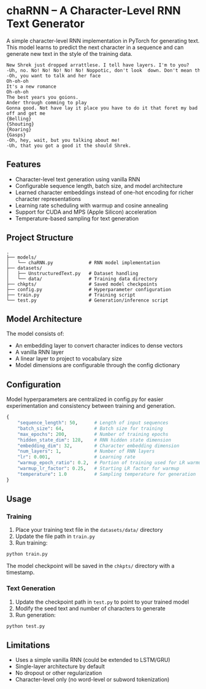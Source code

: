 # chaRNN – A Character-Level RNN Text Generator

A simple character-level RNN implementation in PyTorch for generating text. This model learns to predict the next character in a sequence and can generate new text in the style of the training data.

<pre style="font-size: 12px">
New Shrek just dropped arrattlese. I tell have layers. I'm to you?
-Uh, no. No! No! No! No! No! Noppotic, don't look  down. Don't mean the shoor before this beforge princess.
-Oh, you want to talk and her face
Oh-oh-oh
It's a new romance
Oh-oh-oh
The best years you goions. 
Ander through comming to play
Gonna good. Not have lay it place you have to do it that foret my bad say 
off and get me
{Belling}
{Shouting}
{Roaring}
{Gasps}
-Oh, hey, wait, but you talking about me!
-Uh, that you got a good it the should Shrek.
</pre>

## Features

- Character-level text generation using vanilla RNN
- Configurable sequence length, batch size, and model architecture
- Learned character embeddings instead of one-hot encoding for richer character representations
- Learning rate scheduling with warmup and cosine annealing
- Support for CUDA and MPS (Apple Silicon) acceleration
- Temperature-based sampling for text generation

## Project Structure

```
.
├── models/
│   └── chaRNN.py             # RNN model implementation
├── datasets/
│   ├── UnstructuredText.py   # Dataset handling
│   └── data/                 # Training data directory
├── chkpts/                   # Saved model checkpoints
├── config.py          	      # Hyperparameter configuration
├── train.py                  # Training script
└── test.py                   # Generation/inference script
```

## Model Architecture

The model consists of:
- An embedding layer to convert character indices to dense vectors
- A vanilla RNN layer
- A linear layer to project to vocabulary size
- Model dimensions are configurable through the config dictionary

## Configuration

Model hyperparameters are centralized in config.py for easier experimentation and consistency between training and generation.
```python
{
    "sequence_length": 50,	    # Length of input sequences
    "batch_size": 64,       	# Batch size for training
    "max_epochs": 200,      	# Number of training epochs
    "hidden_state_dim": 128,	# RNN hidden state dimension
    "embedding_dim": 32,    	# Character embedding dimension
    "num_layers": 1,            # Number of RNN layers
    "lr": 0.001,                # Learning rate
    "warmup_epoch_ratio": 0.2,  # Portion of training used for LR warmup
    "warmup_lr_factor": 0.25,   # Starting LR factor for warmup
    "temperature": 1.0          # Sampling temperature for generation
}
```

## Usage

### Training

1. Place your training text file in the `datasets/data/` directory
2. Update the file path in `train.py`
3. Run training:
```bash
python train.py
```

The model checkpoint will be saved in the `chkpts/` directory with a timestamp.

### Text Generation

1. Update the checkpoint path in `test.py` to point to your trained model
2. Modify the seed text and number of characters to generate
3. Run generation:
```bash
python test.py
```

## Limitations

- Uses a simple vanilla RNN (could be extended to LSTM/GRU)
- Single-layer architecture by default
- No dropout or other regularization
- Character-level only (no word-level or subword tokenization)
